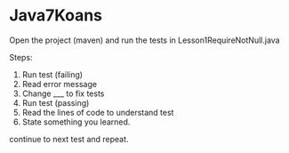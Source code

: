 # Java7Koans

Open the project (maven) and run the tests in Lesson1RequireNotNull.java

Steps:
1. Run test (failing)
1. Read error message
1. Change ___ to fix tests
1. Run test (passing)
1. Read the lines of code to understand test
1. State something you learned.

continue to next test and repeat.
